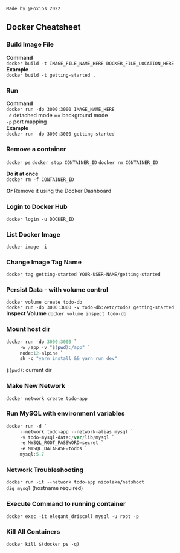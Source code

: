`Made by @Poxios 2022`  
## Docker Cheatsheet
### Build Image File
**Command**  
`docker build -t IMAGE_FILE_NAME_HERE DOCKER_FILE_LOCATION_HERE`  
**Example**  
`docker build -t getting-started .`  

### Run
**Command**  
`docker run -dp 3000:3000 IMAGE_NAME_HERE`  
`-d` detached mode == background mode  
`-p` port mapping  
**Example**  
`docker run -dp 3000:3000 getting-started`  

### Remove a container
`docker ps`
`docker stop CONTAINER_ID`
`docker rm CONTAINER_ID`
  
**Do it at once**  
`docker rm -f CONTAINER_ID`
  
**Or**
Remove it using the Docker Dashboard
### Login to Docker Hub
`docker login -u DOCKER_ID`  

### List Docker Image
`docker image -i`  

### Change Image Tag Name
`docker tag getting-started YOUR-USER-NAME/getting-started`  

### Persist Data - with volume control
`docker volume create todo-db`  
`docker run -dp 3000:3000 -v todo-db:/etc/todos getting-started`  
**Inspect Volume**
`docker volume inspect todo-db`  

### Mount host dir
```powershell
docker run -dp 3000:3000 `
     -w /app -v "$(pwd):/app" `
     node:12-alpine `
     sh -c "yarn install && yarn run dev"
```
`$(pwd)`: current dir  

### Make New Network
`docker network create todo-app`  

### Run MySQL with environment variables
```powershell
docker run -d `
     --network todo-app --network-alias mysql `
     -v todo-mysql-data:/var/lib/mysql `
     -e MYSQL_ROOT_PASSWORD=secret `
     -e MYSQL_DATABASE=todos `
     mysql:5.7
```

### Network Troubleshooting
`docker run -it --network todo-app nicolaka/netshoot`  
`dig mysql` (hostname required)  

### Execute Command to running container
`docker exec -it elegant_driscoll mysql -u root -p`  

### Kill All Containers
`docker kill $(docker ps -q)`  

### 